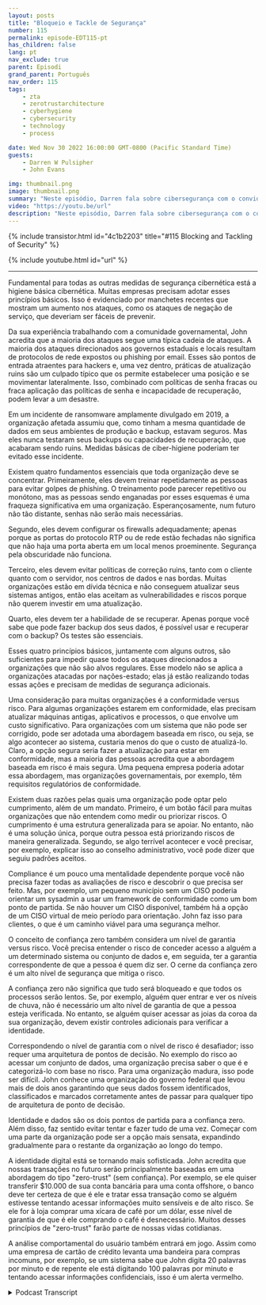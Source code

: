 ```yaml
---
layout: posts
title: "Bloqueio e Tackle de Segurança"
number: 115
permalink: episode-EDT115-pt
has_children: false
lang: pt
nav_exclude: true
parent: Episodi
grand_parent: Português
nav_order: 115
tags:
    - zta
    - zerotrustarchitecture
    - cyberhygiene
    - cybersecurity
    - technology
    - process

date: Wed Nov 30 2022 16:00:00 GMT-0800 (Pacific Standard Time)
guests:
    - Darren W Pulsipher
    - John Evans

img: thumbnail.png
image: thumbnail.png
summary: "Neste episódio, Darren fala sobre cibersegurança com o convidado de retorno John Evans, Conselheiro de Tecnologia Principal na World Wide Technology (WWT)."
video: "https://youtu.be/url"
description: "Neste episódio, Darren fala sobre cibersegurança com o convidado de retorno John Evans, Conselheiro de Tecnologia Principal na World Wide Technology (WWT)."
---
```


<div>
{% include transistor.html id="4c1b2203" title="#115 Blocking and Tackling of Security" %}

{% include youtube.html id="url" %}
</div>

---

Fundamental para todas as outras medidas de segurança cibernética está a higiene básica cibernética. Muitas empresas precisam adotar esses princípios básicos. Isso é evidenciado por manchetes recentes que mostram um aumento nos ataques, como os ataques de negação de serviço, que deveriam ser fáceis de prevenir.

Da sua experiência trabalhando com a comunidade governamental, John acredita que a maioria dos ataques segue uma típica cadeia de ataques. A maioria dos ataques direcionados aos governos estaduais e locais resultam de protocolos de rede expostos ou phishing por email. Esses são pontos de entrada atraentes para hackers e, uma vez dentro, práticas de atualização ruins são um culpado típico que os permite estabelecer uma posição e se movimentar lateralmente. Isso, combinado com políticas de senha fracas ou fraca aplicação das políticas de senha e incapacidade de recuperação, podem levar a um desastre.

Em um incidente de ransomware amplamente divulgado em 2019, a organização afetada assumiu que, como tinham a mesma quantidade de dados em seus ambientes de produção e backup, estavam seguros. Mas eles nunca testaram seus backups ou capacidades de recuperação, que acabaram sendo ruins. Medidas básicas de ciber-higiene poderiam ter evitado esse incidente.

Existem quatro fundamentos essenciais que toda organização deve se concentrar. Primeiramente, eles devem treinar repetidamente as pessoas para evitar golpes de phishing. O treinamento pode parecer repetitivo ou monótono, mas as pessoas sendo enganadas por esses esquemas é uma fraqueza significativa em uma organização. Esperançosamente, num futuro não tão distante, senhas não serão mais necessárias.

Segundo, eles devem configurar os firewalls adequadamente; apenas porque as portas do protocolo RTP ou de rede estão fechadas não significa que não haja uma porta aberta em um local menos proeminente. Segurança pela obscuridade não funciona.

Terceiro, eles devem evitar políticas de correção ruins, tanto com o cliente quanto com o servidor, nos centros de dados e nas bordas. Muitas organizações estão em dívida técnica e não conseguem atualizar seus sistemas antigos, então elas aceitam as vulnerabilidades e riscos porque não querem investir em uma atualização.

Quarto, eles devem ter a habilidade de se recuperar. Apenas porque você sabe que pode fazer backup dos seus dados, é possível usar e recuperar com o backup? Os testes são essenciais.

Esses quatro princípios básicos, juntamente com alguns outros, são suficientes para impedir quase todos os ataques direcionados a organizações que não são alvos regulares. Esse modelo não se aplica a organizações atacadas por nações-estado; elas já estão realizando todas essas ações e precisam de medidas de segurança adicionais.

Uma consideração para muitas organizações é a conformidade versus risco. Para algumas organizações estarem em conformidade, elas precisam atualizar máquinas antigas, aplicativos e processos, o que envolve um custo significativo. Para organizações com um sistema que não pode ser corrigido, pode ser adotada uma abordagem baseada em risco, ou seja, se algo acontecer ao sistema, custaria menos do que o custo de atualizá-lo. Claro, a opção segura seria fazer a atualização para estar em conformidade, mas a maioria das pessoas acredita que a abordagem baseada em risco é mais segura. Uma pequena empresa poderia adotar essa abordagem, mas organizações governamentais, por exemplo, têm requisitos regulatórios de conformidade.

Existem duas razões pelas quais uma organização pode optar pelo cumprimento, além de um mandato. Primeiro, é um botão fácil para muitas organizações que não entendem como medir ou priorizar riscos. O cumprimento é uma estrutura generalizada para se apoiar. No entanto, não é uma solução única, porque outra pessoa está priorizando riscos de maneira generalizada. Segundo, se algo terrível acontecer e você precisar, por exemplo, explicar isso ao conselho administrativo, você pode dizer que seguiu padrões aceitos.

Compliance é um pouco uma mentalidade dependente porque você não precisa fazer todas as avaliações de risco e descobrir o que precisa ser feito. Mas, por exemplo, um pequeno município sem um CISO poderia orientar um sysadmin a usar um framework de conformidade como um bom ponto de partida. Se não houver um CISO disponível, também há a opção de um CISO virtual de meio período para orientação. John faz isso para clientes, o que é um caminho viável para uma segurança melhor.

O conceito de confiança zero também considera um nível de garantia versus risco. Você precisa entender o risco de conceder acesso a alguém a um determinado sistema ou conjunto de dados e, em seguida, ter a garantia correspondente de que a pessoa é quem diz ser. O cerne da confiança zero é um alto nível de segurança que mitiga o risco.

A confiança zero não significa que tudo será bloqueado e que todos os processos serão lentos. Se, por exemplo, alguém quer entrar e ver os níveis de chuva, não é necessário um alto nível de garantia de que a pessoa esteja verificada. No entanto, se alguém quiser acessar as joias da coroa da sua organização, devem existir controles adicionais para verificar a identidade.

Correspondendo o nível de garantia com o nível de risco é desafiador; isso requer uma arquitetura de pontos de decisão. No exemplo do risco ao acessar um conjunto de dados, uma organização precisa saber o que é e categorizá-lo com base no risco. Para uma organização madura, isso pode ser difícil. John conhece uma organização do governo federal que levou mais de dois anos garantindo que seus dados fossem identificados, classificados e marcados corretamente antes de passar para qualquer tipo de arquitetura de ponto de decisão.

Identidade e dados são os dois pontos de partida para a confiança zero. Além disso, faz sentido evitar tentar e fazer tudo de uma vez. Começar com uma parte da organização pode ser a opção mais sensata, expandindo gradualmente para o restante da organização ao longo do tempo.

A identidade digital está se tornando mais sofisticada. John acredita que nossas transações no futuro serão principalmente baseadas em uma abordagem do tipo "zero-trust" (sem confiança). Por exemplo, se ele quiser transferir $10.000 de sua conta bancária para uma conta offshore, o banco deve ter certeza de que é ele e tratar essa transação como se alguém estivesse tentando acessar informações muito sensíveis e de alto risco. Se ele for à loja comprar uma xícara de café por um dólar, esse nível de garantia de que é ele comprando o café é desnecessário. Muitos desses princípios de "zero-trust" farão parte de nossas vidas cotidianas.

A análise comportamental do usuário também entrará em jogo. Assim como uma empresa de cartão de crédito levanta uma bandeira para compras incomuns, por exemplo, se um sistema sabe que John digita 20 palavras por minuto e de repente ele está digitando 100 palavras por minuto e tentando acessar informações confidenciais, isso é um alerta vermelho.



<details>
<summary> Podcast Transcript </summary>

<p></p>

</details>
